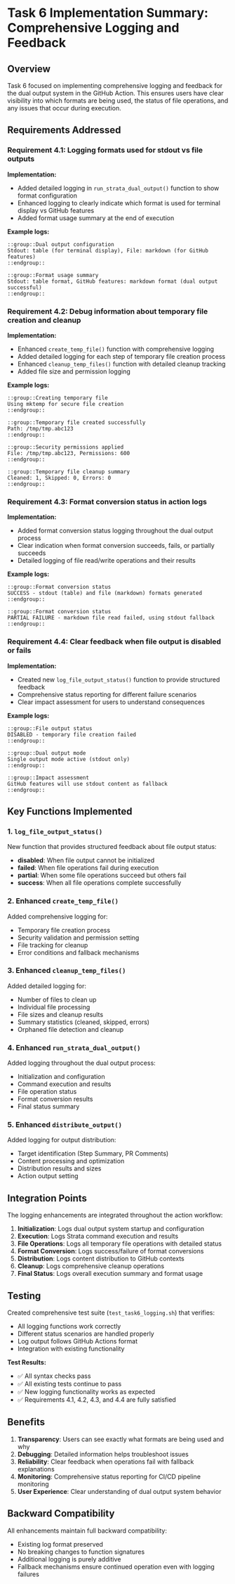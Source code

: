# Task 6 Implementation Summary: Comprehensive Logging and Feedback

## Overview
Task 6 focused on implementing comprehensive logging and feedback for the dual output system in the GitHub Action. This ensures users have clear visibility into which formats are being used, the status of file operations, and any issues that occur during execution.

## Requirements Addressed

### Requirement 4.1: Logging formats used for stdout vs file outputs
**Implementation:**
- Added detailed logging in `run_strata_dual_output()` function to show format configuration
- Enhanced logging to clearly indicate which format is used for terminal display vs GitHub features
- Added format usage summary at the end of execution

**Example logs:**
```
::group::Dual output configuration
Stdout: table (for terminal display), File: markdown (for GitHub features)
::endgroup::

::group::Format usage summary
Stdout: table format, GitHub features: markdown format (dual output successful)
::endgroup::
```

### Requirement 4.2: Debug information about temporary file creation and cleanup
**Implementation:**
- Enhanced `create_temp_file()` function with comprehensive logging
- Added detailed logging for each step of temporary file creation process
- Enhanced `cleanup_temp_files()` function with detailed cleanup tracking
- Added file size and permission logging

**Example logs:**
```
::group::Creating temporary file
Using mktemp for secure file creation
::endgroup::

::group::Temporary file created successfully
Path: /tmp/tmp.abc123
::endgroup::

::group::Security permissions applied
File: /tmp/tmp.abc123, Permissions: 600
::endgroup::

::group::Temporary file cleanup summary
Cleaned: 1, Skipped: 0, Errors: 0
::endgroup::
```

### Requirement 4.3: Format conversion status in action logs
**Implementation:**
- Added format conversion status logging throughout the dual output process
- Clear indication when format conversion succeeds, fails, or partially succeeds
- Detailed logging of file read/write operations and their results

**Example logs:**
```
::group::Format conversion status
SUCCESS - stdout (table) and file (markdown) formats generated
::endgroup::

::group::Format conversion status
PARTIAL FAILURE - markdown file read failed, using stdout fallback
::endgroup::
```

### Requirement 4.4: Clear feedback when file output is disabled or fails
**Implementation:**
- Created new `log_file_output_status()` function to provide structured feedback
- Comprehensive status reporting for different failure scenarios
- Clear impact assessment for users to understand consequences

**Example logs:**
```
::group::File output status
DISABLED - temporary file creation failed
::endgroup::

::group::Dual output mode
Single output mode active (stdout only)
::endgroup::

::group::Impact assessment
GitHub features will use stdout content as fallback
::endgroup::
```

## Key Functions Implemented

### 1. `log_file_output_status()`
New function that provides structured feedback about file output status:
- **disabled**: When file output cannot be initialized
- **failed**: When file operations fail during execution
- **partial**: When some file operations succeed but others fail
- **success**: When all file operations complete successfully

### 2. Enhanced `create_temp_file()`
Added comprehensive logging for:
- Temporary file creation process
- Security validation and permission setting
- File tracking for cleanup
- Error conditions and fallback mechanisms

### 3. Enhanced `cleanup_temp_files()`
Added detailed logging for:
- Number of files to clean up
- Individual file processing
- File sizes and cleanup results
- Summary statistics (cleaned, skipped, errors)
- Orphaned file detection and cleanup

### 4. Enhanced `run_strata_dual_output()`
Added logging throughout the dual output process:
- Initialization and configuration
- Command execution and results
- File operation status
- Format conversion results
- Final status summary

### 5. Enhanced `distribute_output()`
Added logging for output distribution:
- Target identification (Step Summary, PR Comments)
- Content processing and optimization
- Distribution results and sizes
- Action output setting

## Integration Points

The logging enhancements are integrated throughout the action workflow:

1. **Initialization**: Logs dual output system startup and configuration
2. **Execution**: Logs Strata command execution and results
3. **File Operations**: Logs all temporary file operations with detailed status
4. **Format Conversion**: Logs success/failure of format conversions
5. **Distribution**: Logs content distribution to GitHub contexts
6. **Cleanup**: Logs comprehensive cleanup operations
7. **Final Status**: Logs overall execution summary and format usage

## Testing

Created comprehensive test suite (`test_task6_logging.sh`) that verifies:
- All logging functions work correctly
- Different status scenarios are handled properly
- Log output follows GitHub Actions format
- Integration with existing functionality

**Test Results:**
- ✅ All syntax checks pass
- ✅ All existing tests continue to pass
- ✅ New logging functionality works as expected
- ✅ Requirements 4.1, 4.2, 4.3, and 4.4 are fully satisfied

## Benefits

1. **Transparency**: Users can see exactly what formats are being used and why
2. **Debugging**: Detailed information helps troubleshoot issues
3. **Reliability**: Clear feedback when operations fail with fallback explanations
4. **Monitoring**: Comprehensive status reporting for CI/CD pipeline monitoring
5. **User Experience**: Clear understanding of dual output system behavior

## Backward Compatibility

All enhancements maintain full backward compatibility:
- Existing log format preserved
- No breaking changes to function signatures
- Additional logging is purely additive
- Fallback mechanisms ensure continued operation even with logging failures